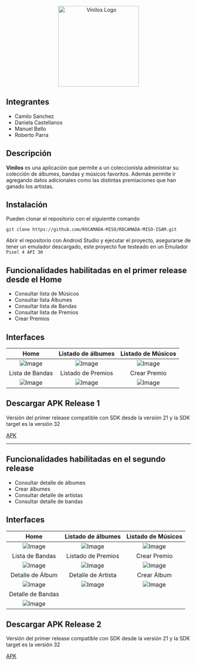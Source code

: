 <p align="center">
  <a href="https://github.com/ROCAMADA-MISO/ROCAMADA-MISO-ISAM/" target="blank"><img src="https://user-images.githubusercontent.com/78032463/200191327-4c4732a4-cfab-422a-bbc2-269461732939.svg" width="220" alt="Vinilos Logo" /></a>
</p>

## Integrantes

- Camilo Sanchez
- Daniela Castellanos
- Manuel Bello
- Roberto Parra


## Descripción
**Vinilos** es una aplicación que permite a un coleccionista administrar su colección de álbumes, bandas y músicos favoritos. Además permite ir agregando datos adicionales como las distintas premiaciones que han ganado los artistas.

## Instalación

Pueden clonar el repositorio con el siguientte comando

```
git clone https://github.com/ROCAMADA-MISO/ROCAMADA-MISO-ISAM.git
```
Abrir el repositorio con Android Studio y ejecutar el proyecto, asegurarse de tener un emulador descargado, este proyecto fue testeado en un Emulador `Pixel 4 API 30`


## Funcionalidades habilitadas en el **primer release** desde el Home

- Consultar lista de Músicos
- Consultar lista Álbumes
- Consultar lista de Bandas
- Consultar lista de Premios
- Crear Premios

## Interfaces

Home            |  Listado de álbumes | Listado de Músicos
:-------------------------:|:-------------------------:|:-------------------------:
![Image](https://user-images.githubusercontent.com/78032463/200223655-bbf8de03-3f62-4dd3-acfd-5b549ec68d50.png)  | ![Image](https://user-images.githubusercontent.com/78032463/200223764-02010dc3-2a9f-486e-b994-65ad1bbff624.png) | ![Image](https://user-images.githubusercontent.com/78032463/200223924-9409ada5-6481-448a-9b76-c255626503fa.png)
Lista de Bandas            |  Listado de Premios | Crear Premio
![Image](https://user-images.githubusercontent.com/78032463/200224226-332cc0fb-1326-4129-80e0-c76d86105205.png)  | ![Image](https://user-images.githubusercontent.com/78032463/200224288-7e79f571-7e93-4226-8c75-8c2eaf20b4ed.png) | ![Image](https://user-images.githubusercontent.com/78032463/200224367-8d5620c4-1b66-402f-8c1e-15532fb34515.png)


## Descargar APK Release 1

Versión del primer release compatible con SDK desde la versión 21 y la SDK target es la versión 32

[APK](https://uniandes-my.sharepoint.com/:u:/g/personal/w_parrav_uniandes_edu_co/EZ3HLRadWNxAs0Xxh7YxpH4BFVwduQW1_KPmXp6FcaMP2w?e=gQ5Uw8)

-----
## Funcionalidades habilitadas en el **segundo release**

- Consultar detalle de álbumes
- Crear álbumes
- Consultar detalle de artistas
- Consultar detalle de bandas


## Interfaces


Home            |  Listado de álbumes | Listado de Músicos
:-------------------------:|:-------------------------:|:-------------------------:
![Image](https://user-images.githubusercontent.com/78032463/202951966-cd1bc123-6380-4670-94da-1cd8f6fc4c5f.png)  | ![Image](https://user-images.githubusercontent.com/78032463/202952049-cc14601c-5656-40b2-905d-e4786540e409.png) | ![Image](https://user-images.githubusercontent.com/78032463/202952131-e269504f-853c-4513-9989-21d00ed7a80a.png)
Lista de Bandas            |  Listado de Premios | Crear Premio
![Image](https://user-images.githubusercontent.com/78032463/202952275-544b73dc-7f43-433b-82b8-c733ba92fcce.png)  | ![Image](https://user-images.githubusercontent.com/78032463/202952349-18b2b9a3-a1b6-4448-b1e3-9f66c48c8235.png) | ![Image](https://user-images.githubusercontent.com/78032463/202952428-86eb15c1-c85c-4f13-951f-ae5c0bd8b06c.png)
Detalle de Álbum            |  Detalle de Artista | Crear Álbum
![Image](https://user-images.githubusercontent.com/78032463/202952719-e386f6fe-55ec-4058-9c6a-72a7fce4c8cd.png)  | ![Image](https://user-images.githubusercontent.com/78032463/202952758-3c5e2f64-55d2-475d-b49f-557d2275ea4c.png) | ![Image](https://user-images.githubusercontent.com/78032463/202952785-931423c4-84e3-48d0-acfb-e96c218be94f.png)
Detalle de Bandas |
![Image](https://user-images.githubusercontent.com/78032463/202952970-e8d4eccf-5148-44d7-a5f1-19e2c9b09c00.png)  | 

## Descargar APK Release 2

Versión del primer release compatible con SDK desde la versión 21 y la SDK target es la versión 32

[APK](
https://uniandes-my.sharepoint.com/:u:/g/personal/ld_castellanos_uniandes_edu_co/EYQ9SqRDvsxJjHF3gTd5cIEB4KbZCUPep51pHyHwR1vM_w?e=6wFbIk)


